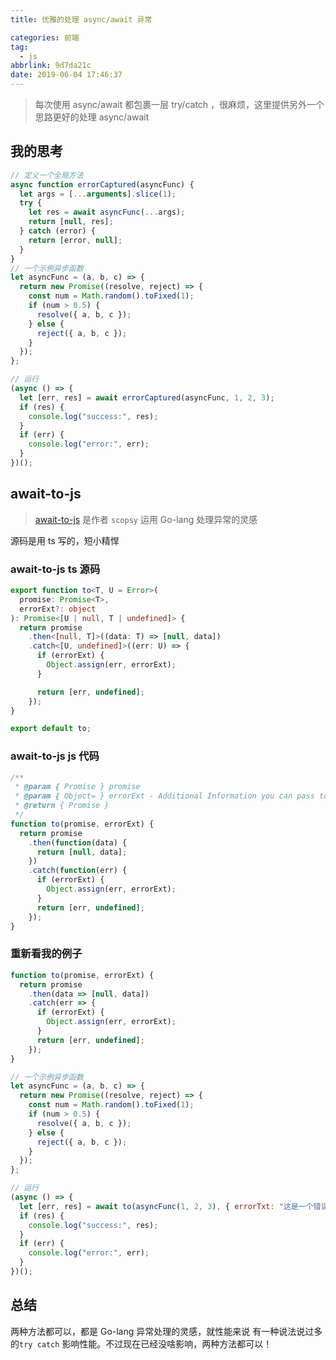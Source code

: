 ```yaml
---
title: 优雅的处理 async/await 异常

categories: 前端
tag:
  - js
abbrlink: 9d7da21c
date: 2019-06-04 17:46:37
---
```


> 每次使用 async/await 都包裹一层 try/catch ，很麻烦，这里提供另外一个思路更好的处理 async/await

## 我的思考

```js
// 定义一个全局方法
async function errorCaptured(asyncFunc) {
  let args = [...arguments].slice(1);
  try {
    let res = await asyncFunc(...args);
    return [null, res];
  } catch (error) {
    return [error, null];
  }
}
// 一个示例异步函数
let asyncFunc = (a, b, c) => {
  return new Promise((resolve, reject) => {
    const num = Math.random().toFixed(1);
    if (num > 0.5) {
      resolve({ a, b, c });
    } else {
      reject({ a, b, c });
    }
  });
};

// 运行
(async () => {
  let [err, res] = await errorCaptured(asyncFunc, 1, 2, 3);
  if (res) {
    console.log("success:", res);
  }
  if (err) {
    console.log("error:", err);
  }
})();
```

## await-to-js

> [await-to-js](https://github.com/scopsy/await-to-js) 是作者 `scopsy` 运用 Go-lang 处理异常的灵感

源码是用 ts 写的，短小精悍

### await-to-js ts 源码

```ts
export function to<T, U = Error>(
  promise: Promise<T>,
  errorExt?: object
): Promise<[U | null, T | undefined]> {
  return promise
    .then<[null, T]>((data: T) => [null, data])
    .catch<[U, undefined]>((err: U) => {
      if (errorExt) {
        Object.assign(err, errorExt);
      }

      return [err, undefined];
    });
}

export default to;
```

### await-to-js js 代码

```js
/**
 * @param { Promise } promise
 * @param { Object= } errorExt - Additional Information you can pass to the err object
 * @return { Promise }
 */
function to(promise, errorExt) {
  return promise
    .then(function(data) {
      return [null, data];
    })
    .catch(function(err) {
      if (errorExt) {
        Object.assign(err, errorExt);
      }
      return [err, undefined];
    });
}
```

### 重新看我的例子

```js
function to(promise, errorExt) {
  return promise
    .then(data => [null, data])
    .catch(err => {
      if (errorExt) {
        Object.assign(err, errorExt);
      }
      return [err, undefined];
    });
}

// 一个示例异步函数
let asyncFunc = (a, b, c) => {
  return new Promise((resolve, reject) => {
    const num = Math.random().toFixed(1);
    if (num > 0.5) {
      resolve({ a, b, c });
    } else {
      reject({ a, b, c });
    }
  });
};

// 运行
(async () => {
  let [err, res] = await to(asyncFunc(1, 2, 3), { errorTxt: "这是一个错误" });
  if (res) {
    console.log("success:", res);
  }
  if (err) {
    console.log("error:", err);
  }
})();
```

## 总结

两种方法都可以，都是 Go-lang 异常处理的灵感，就性能来说 有一种说法说过多的`try catch` 影响性能。不过现在已经没啥影响，两种方法都可以！
